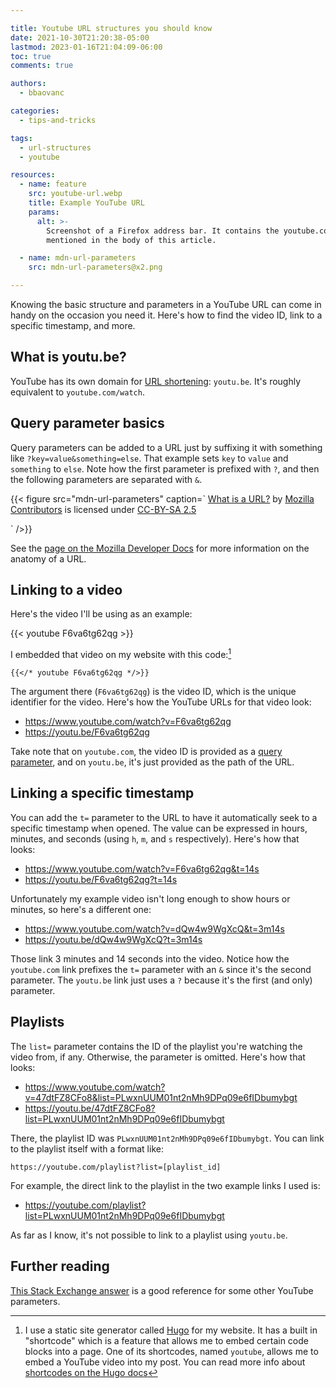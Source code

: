 ```yaml
---

title: Youtube URL structures you should know
date: 2021-10-30T21:20:38-05:00
lastmod: 2023-01-16T21:04:09-06:00
toc: true
comments: true

authors:
  - bbaovanc

categories:
  - tips-and-tricks

tags:
  - url-structures
  - youtube

resources:
  - name: feature
    src: youtube-url.webp
    title: Example YouTube URL
    params:
      alt: >-
        Screenshot of a Firefox address bar. It contains the youtube.com link
        mentioned in the body of this article.

  - name: mdn-url-parameters
    src: mdn-url-parameters@x2.png

---
```


Knowing the basic structure and parameters in a YouTube URL can come in handy on
the occasion you need it. Here's how to find the video ID, link to a specific
timestamp, and more.

<!--more-->

## What is youtu.be?

YouTube has its own domain for [URL
shortening](https://en.wikipedia.org/wiki/URL_shortening): `youtu.be`. It's
roughly equivalent to `youtube.com/watch`.

## Query parameter basics

Query parameters can be added to a URL just by suffixing it with something like
`?key=value&something=else`. That example sets `key` to `value` and `something`
to `else`. Note how the first parameter is prefixed with `?`, and then the
following parameters are separated with `&`.

{{< figure src="mdn-url-parameters" caption=`
  [What is a URL?][what-is-url] by [Mozilla Contributors][moz-contribs] is
  licensed under [CC-BY-SA 2.5][cc-by-sa-2.5]

  [what-is-url]: https://developer.mozilla.org/en-US/docs/Learn/Common_questions/What_is_a_URL#parameters
  [moz-contribs]: https://developer.mozilla.org/en-US/docs/Learn/Common_questions/Web_mechanics/What_is_a_URL/contributors.txt
  [cc-by-sa-2.5]: https://creativecommons.org/licenses/by-sa/2.5/
`
/>}}

See the [page on the Mozilla Developer
Docs](https://developer.mozilla.org/en-US/docs/Learn/Common_questions/What_is_a_URL)
for more information on the anatomy of a URL.

## Linking to a video

Here's the video I'll be using as an example:

{{< youtube F6va6tg62qg >}}

I embedded that video on my website with this code:[^hugo-shortcode]

```text
{{</* youtube F6va6tg62qg */>}}
```

The argument there (`F6va6tg62qg`) is the video ID, which is the unique
identifier for the video. Here's how the YouTube URLs for that video look:

- https://www.youtube.com/watch?v=F6va6tg62qg
- https://youtu.be/F6va6tg62qg

Take note that on `youtube.com`, the video ID is provided as a [query
parameter](#query-parameter-basics), and on `youtu.be`, it's just provided as
the path of the URL.

## Linking a specific timestamp

You can add the `t=` parameter to the URL to have it automatically seek to a
specific timestamp when opened. The value can be expressed in hours, minutes,
and seconds (using `h`, `m`, and `s` respectively). Here's how that looks:

- https://www.youtube.com/watch?v=F6va6tg62qg&t=14s
- https://youtu.be/F6va6tg62qg?t=14s

Unfortunately my example video isn't long enough to show hours or minutes, so
here's a different one:

- https://www.youtube.com/watch?v=dQw4w9WgXcQ&t=3m14s
- https://youtu.be/dQw4w9WgXcQ?t=3m14s

Those link 3 minutes and 14 seconds into the video. Notice how the `youtube.com`
link prefixes the `t=` parameter with an `&` since it's the second parameter.
The `youtu.be` link just uses a `?` because it's the first (and only) parameter.

## Playlists

The `list=` parameter contains the ID of the playlist you're watching the video
from, if any. Otherwise, the parameter is omitted. Here's how that looks:

- https://www.youtube.com/watch?v=47dtFZ8CFo8&list=PLwxnUUM01nt2nMh9DPq09e6fIDbumybgt
- https://youtu.be/47dtFZ8CFo8?list=PLwxnUUM01nt2nMh9DPq09e6fIDbumybgt

There, the playlist ID was `PLwxnUUM01nt2nMh9DPq09e6fIDbumybgt`. You can link to
the playlist itself with a format like:

```text
https://youtube.com/playlist?list=[playlist_id]
```

For example, the direct link to the playlist in the two example links I used is:

- https://youtube.com/playlist?list=PLwxnUUM01nt2nMh9DPq09e6fIDbumybgt

As far as I know, it's not possible to link to a playlist using `youtu.be`.

## Further reading

[This Stack Exchange answer](https://webapps.stackexchange.com/a/9881) is a good
reference for some other YouTube parameters.

[^hugo-shortcode]: I use a static site generator called
  [Hugo](https://gohugo.io) for my website. It has a built in "shortcode" which
  is a feature that allows me to embed certain code blocks into a page. One of
  its shortcodes, named `youtube`, allows me to embed a YouTube video into my
  post. You can read more info about [shortcodes on the Hugo
  docs](https://gohugo.io/content-management/shortcodes/#use-hugos-built-in-shortcodes)
